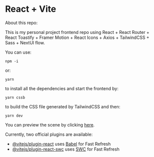 # React + Vite

About this repo:

This is my personal project frontend repo using React + React Router + React Toastify + Framer Motion + React Icons + Axios + TailwindCSS + Sass + NextUI flow.

You can use:

```
npm -i
```

or:

```
yarn
```

to install all the dependencies and start the frontend by:

```
yarn cssb
```

to build the CSS file generated by TailwindCSS and then:

```
yarn dev
```

You can preview the scene by clicking [here](https://banghao.studio).

Currently, two official plugins are available:

- [@vitejs/plugin-react](https://github.com/vitejs/vite-plugin-react/blob/main/packages/plugin-react/README.md) uses [Babel](https://babeljs.io/) for Fast Refresh
- [@vitejs/plugin-react-swc](https://github.com/vitejs/vite-plugin-react-swc) uses [SWC](https://swc.rs/) for Fast Refresh
